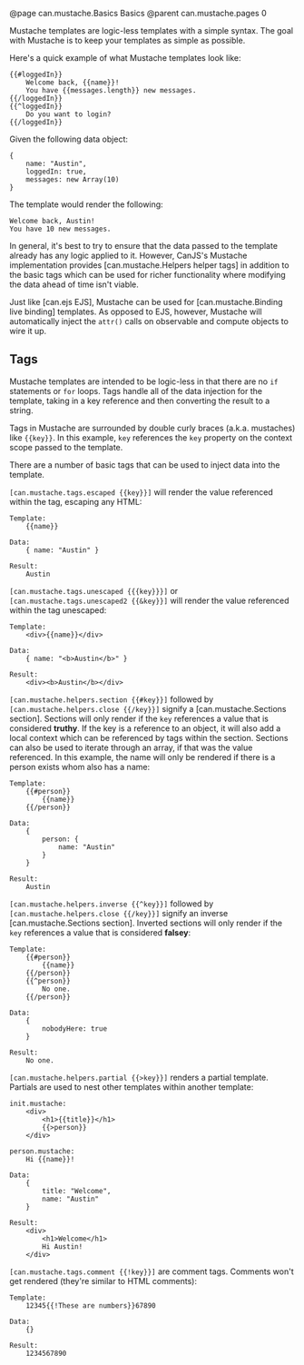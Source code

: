 @page can.mustache.Basics Basics
@parent can.mustache.pages 0

Mustache templates are logic-less templates with a simple syntax. The goal
with Mustache is to keep your templates as simple as possible.

Here's a quick example of what Mustache templates look like:

	{{#loggedIn}}
		Welcome back, {{name}}!
		You have {{messages.length}} new messages.
	{{/loggedIn}}
	{{^loggedIn}}
		Do you want to login?
	{{/loggedIn}}

Given the following data object:

	{
		name: "Austin",
		loggedIn: true,
		messages: new Array(10)
	}

The template would render the following:

	Welcome back, Austin!
	You have 10 new messages.

In general, it's best to try to ensure that the data passed to the template
already has any logic applied to it. However, CanJS's Mustache implementation
provides [can.mustache.Helpers helper tags] in addition to the basic tags which can be used for richer
functionality where modifying the data ahead of time isn't viable.

Just like [can.ejs EJS], Mustache can be used for [can.mustache.Binding live binding] templates. As opposed to
EJS, however, Mustache will automatically inject the `attr()` calls on
observable and compute objects to wire it up.

## Tags

Mustache templates are intended to be logic-less in that there are no `if`
statements or `for` loops. Tags handle all of the data injection for the template, 
taking in a key reference and then converting the result to a string.

Tags in Mustache are surrounded by double curly braces (a.k.a. mustaches) like
`{{key}}`. In this example, `key` references the `key` property on the context
scope passed to the template.

There are a number of basic tags that can be used to inject data into the template.

`[can.mustache.tags.escaped {{key}}]` will render the value referenced within the tag, 
escaping any HTML:

	Template:
		{{name}}

	Data:
		{ name: "Austin" }

	Result:
		Austin

`[can.mustache.tags.unescaped {{{key}}}]` or `[can.mustache.tags.unescaped2 {{&key}}]` will render the value referenced within the tag unescaped:

	Template:
		<div>{{name}}</div>

	Data:
		{ name: "<b>Austin</b>" }

	Result:
		<div><b>Austin</b></div>

`[can.mustache.helpers.section {{#key}}]` followed by `[can.mustache.helpers.close {{/key}}]` signify a [can.mustache.Sections section]. Sections will only render if the `key` references a value that is considered **truthy**. If the key 
is a reference to an object, it will also add a local context which can be referenced by 
tags within the section. Sections can also be used to iterate through an array, if that was 
the value referenced. In this example, the name will only be rendered if there is a 
person exists whom also has a name:

	Template:
		{{#person}}
			{{name}}
		{{/person}}

	Data:
		{
			person: {
				name: "Austin"
			}
		}

	Result:
		Austin

`[can.mustache.helpers.inverse {{^key}}]` followed by `[can.mustache.helpers.close {{/key}}]` signify an inverse [can.mustache.Sections section]. Inverted sections will only render if the `key` references a value that is considered **falsey**:

	Template:
		{{#person}}
			{{name}}
		{{/person}}
		{{^person}}
			No one.
		{{/person}}

	Data:
		{
			nobodyHere: true
		}

	Result:
		No one.

`[can.mustache.helpers.partial {{>key}}]` renders a partial template. Partials are used to nest other templates within another template:

	init.mustache:
		<div>
			<h1>{{title}}</h1>
			{{>person}}
		</div>

	person.mustache:
		Hi {{name}}!

	Data:
		{
			title: "Welcome",
			name: "Austin"
		}

	Result:
		<div>
			<h1>Welcome</h1>
			Hi Austin!
		</div>

`[can.mustache.tags.comment {{!key}}]` are comment tags. Comments won't get rendered (they're similar to HTML comments):

	Template:
		12345{{!These are numbers}}67890

	Data:
		{}

	Result:
		1234567890
